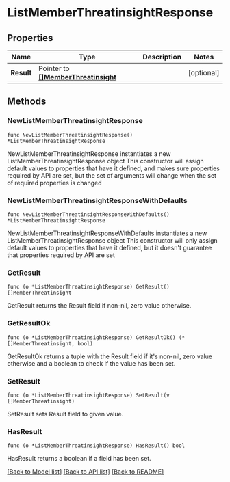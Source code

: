 # ListMemberThreatinsightResponse

## Properties

Name | Type | Description | Notes
------------ | ------------- | ------------- | -------------
**Result** | Pointer to [**[]MemberThreatinsight**](MemberThreatinsight.md) |  | [optional] 

## Methods

### NewListMemberThreatinsightResponse

`func NewListMemberThreatinsightResponse() *ListMemberThreatinsightResponse`

NewListMemberThreatinsightResponse instantiates a new ListMemberThreatinsightResponse object
This constructor will assign default values to properties that have it defined,
and makes sure properties required by API are set, but the set of arguments
will change when the set of required properties is changed

### NewListMemberThreatinsightResponseWithDefaults

`func NewListMemberThreatinsightResponseWithDefaults() *ListMemberThreatinsightResponse`

NewListMemberThreatinsightResponseWithDefaults instantiates a new ListMemberThreatinsightResponse object
This constructor will only assign default values to properties that have it defined,
but it doesn't guarantee that properties required by API are set

### GetResult

`func (o *ListMemberThreatinsightResponse) GetResult() []MemberThreatinsight`

GetResult returns the Result field if non-nil, zero value otherwise.

### GetResultOk

`func (o *ListMemberThreatinsightResponse) GetResultOk() (*[]MemberThreatinsight, bool)`

GetResultOk returns a tuple with the Result field if it's non-nil, zero value otherwise
and a boolean to check if the value has been set.

### SetResult

`func (o *ListMemberThreatinsightResponse) SetResult(v []MemberThreatinsight)`

SetResult sets Result field to given value.

### HasResult

`func (o *ListMemberThreatinsightResponse) HasResult() bool`

HasResult returns a boolean if a field has been set.


[[Back to Model list]](../README.md#documentation-for-models) [[Back to API list]](../README.md#documentation-for-api-endpoints) [[Back to README]](../README.md)


